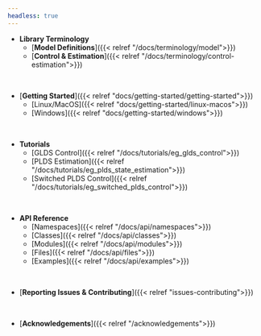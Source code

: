 ```yaml
---
headless: true
---
```


- **Library Terminology**
  - [**Model Definitions**]({{< relref "/docs/terminology/model">}})
  - [**Control & Estimation**]({{< relref "/docs/terminology/control-estimation">}})

<br />

- [**Getting Started**]({{< relref "docs/getting-started/getting-started">}})
  - [Linux/MacOS]({{< relref "docs/getting-started/linux-macos">}})
  - [Windows]({{< relref "docs/getting-started/windows">}})

<br />

- **Tutorials**
  - [GLDS Control]({{< relref "/docs/tutorials/eg_glds_control">}})
  - [PLDS Estimation]({{< relref "/docs/tutorials/eg_plds_state_estimation">}})
  - [Switched PLDS Control]({{< relref "/docs/tutorials/eg_switched_plds_control">}})

<br />

- **API Reference**
  - [Namespaces]({{< relref "/docs/api/namespaces">}})
  - [Classes]({{< relref "/docs/api/classes">}})
  - [Modules]({{< relref "/docs/api/modules">}})
  - [Files]({{< relref "/docs/api/files">}})
  - [Examples]({{< relref "/docs/api/examples">}})

<br />

- [**Reporting Issues & Contributing**]({{< relref "issues-contributing">}})

<br />

- [**Acknowledgements**]({{< relref "/acknowledgements">}})

<br />
